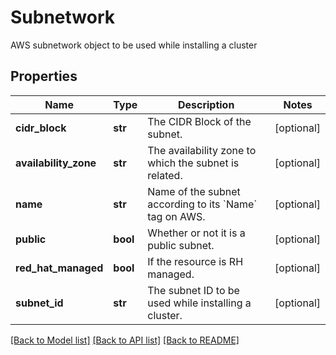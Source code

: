 # Subnetwork

AWS subnetwork object to be used while installing a cluster
## Properties
Name | Type | Description | Notes
------------ | ------------- | ------------- | -------------
**cidr_block** | **str** | The CIDR Block of the subnet. | [optional] 
**availability_zone** | **str** | The availability zone to which the subnet is related. | [optional] 
**name** | **str** | Name of the subnet according to its &#x60;Name&#x60; tag on AWS. | [optional] 
**public** | **bool** | Whether or not it is a public subnet. | [optional] 
**red_hat_managed** | **bool** | If the resource is RH managed. | [optional] 
**subnet_id** | **str** | The subnet ID to be used while installing a cluster. | [optional] 

[[Back to Model list]](../README.md#documentation-for-models) [[Back to API list]](../README.md#documentation-for-api-endpoints) [[Back to README]](../README.md)


